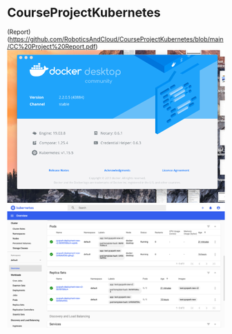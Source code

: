 # CourseProjectKubernetes
(Report)(https://github.com/RoboticsAndCloud/CourseProjectKubernetes/blob/main/CC%20Project%20Report.pdf)
![Docker and K8S](https://github.com/RoboticsAndCloud/CourseProjectKubernetes/blob/main/Software%20docker%20desktop.png)
![Overview](https://github.com/RoboticsAndCloud/CourseProjectKubernetes/blob/main/dashboard%20overview.png)
